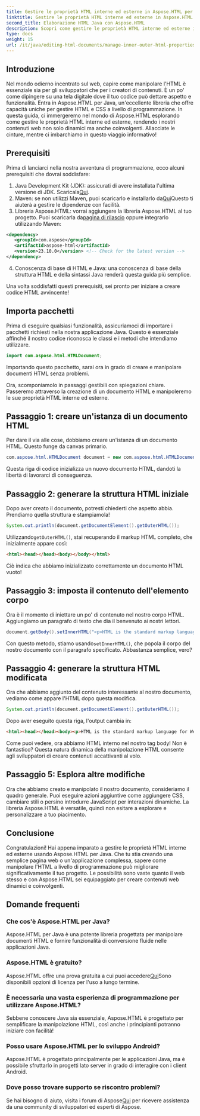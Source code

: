 ```yaml
---
title: Gestire le proprietà HTML interne ed esterne in Aspose.HTML per Java
linktitle: Gestire le proprietà HTML interne ed esterne in Aspose.HTML per Java
second_title: Elaborazione HTML Java con Aspose.HTML
description: Scopri come gestire le proprietà HTML interne ed esterne in Aspose.HTML per Java con questa guida dettagliata, perfetta per sviluppatori web e creatori di contenuti.
type: docs
weight: 15
url: /it/java/editing-html-documents/manage-inner-outer-html-properties/
---
```

## Introduzione
Nel mondo odierno incentrato sul web, capire come manipolare l'HTML è essenziale sia per gli sviluppatori che per i creatori di contenuti. È un po' come dipingere su una tela digitale dove il tuo codice può dettare aspetto e funzionalità. Entra in Aspose.HTML per Java, un'eccellente libreria che offre capacità uniche per gestire HTML e CSS a livello di programmazione. In questa guida, ci immergeremo nel mondo di Aspose.HTML esplorando come gestire le proprietà HTML interne ed esterne, rendendo i nostri contenuti web non solo dinamici ma anche coinvolgenti. Allacciate le cinture, mentre ci imbarchiamo in questo viaggio informativo!

## Prerequisiti

Prima di lanciarci nella nostra avventura di programmazione, ecco alcuni prerequisiti che dovrai soddisfare:

1.  Java Development Kit (JDK): assicurati di avere installata l'ultima versione di JDK. Scaricala[Qui](https://www.oracle.com/java/technologies/javase-jdk11-downloads.html).
2.  Maven: se non utilizzi Maven, puoi scaricarlo e installarlo da[Qui](https://maven.apache.org/download.cgi)Questo ti aiuterà a gestire le dipendenze con facilità.
3.  Libreria Aspose.HTML: vorrai aggiungere la libreria Aspose.HTML al tuo progetto. Puoi scaricarla da[pagina di rilascio](https://releases.aspose.com/html/java/) oppure integrarlo utilizzando Maven:
```xml
<dependency>
   <groupId>com.aspose</groupId>
   <artifactId>aspose-html</artifactId>
   <version>23.10.0</version> <!-- Check for the latest version -->
</dependency>
```
4. Conoscenza di base di HTML e Java: una conoscenza di base della struttura HTML e della sintassi Java renderà questa guida più semplice.

Una volta soddisfatti questi prerequisiti, sei pronto per iniziare a creare codice HTML avvincente!

## Importa pacchetti

Prima di eseguire qualsiasi funzionalità, assicuriamoci di importare i pacchetti richiesti nella nostra applicazione Java. Questo è essenziale affinché il nostro codice riconosca le classi e i metodi che intendiamo utilizzare.

```java
import com.aspose.html.HTMLDocument;
```

Importando questo pacchetto, sarai ora in grado di creare e manipolare documenti HTML senza problemi. 

Ora, scomponiamolo in passaggi gestibili con spiegazioni chiare. Passeremo attraverso la creazione di un documento HTML e manipoleremo le sue proprietà HTML interne ed esterne.

## Passaggio 1: creare un'istanza di un documento HTML

Per dare il via alle cose, dobbiamo creare un'istanza di un documento HTML. Questo funge da canvas primario.

```java
com.aspose.html.HTMLDocument document = new com.aspose.html.HTMLDocument();
```

Questa riga di codice inizializza un nuovo documento HTML, dandoti la libertà di lavorarci di conseguenza.

## Passaggio 2: generare la struttura HTML iniziale

Dopo aver creato il documento, potresti chiederti che aspetto abbia. Prendiamo quella struttura e stampiamola!

```java
System.out.println(document.getDocumentElement().getOuterHTML());
```

 Utilizzando`getOuterHTML()`, stai recuperando il markup HTML completo, che inizialmente appare così: 
```html
<html><head></head><body></body></html>
```
Ciò indica che abbiamo inizializzato correttamente un documento HTML vuoto!

## Passaggio 3: imposta il contenuto dell'elemento corpo

Ora è il momento di iniettare un po' di contenuto nel nostro corpo HTML. Aggiungiamo un paragrafo di testo che dia il benvenuto ai nostri lettori.

```java
document.getBody().setInnerHTML("<p>HTML is the standard markup language for Web pages.</p>");
```

Con questo metodo, stiamo usando`setInnerHTML()`, che popola il corpo del nostro documento con il paragrafo specificato. Abbastanza semplice, vero?

## Passaggio 4: generare la struttura HTML modificata

Ora che abbiamo aggiunto del contenuto interessante al nostro documento, vediamo come appare l'HTML dopo questa modifica.

```java
System.out.println(document.getDocumentElement().getOuterHTML());
```

Dopo aver eseguito questa riga, l'output cambia in:
```html
<html><head></head><body><p>HTML is the standard markup language for Web pages.</p></body></html>
```
Come puoi vedere, ora abbiamo HTML interno nel nostro tag body! Non è fantastico? Questa natura dinamica della manipolazione HTML consente agli sviluppatori di creare contenuti accattivanti al volo.

## Passaggio 5: Esplora altre modifiche

Ora che abbiamo creato e manipolato il nostro documento, consideriamo il quadro generale. Puoi eseguire azioni aggiuntive come aggiungere CSS, cambiare stili o persino introdurre JavaScript per interazioni dinamiche. La libreria Aspose.HTML è versatile, quindi non esitare a esplorare e personalizzare a tuo piacimento.

## Conclusione

Congratulazioni! Hai appena imparato a gestire le proprietà HTML interne ed esterne usando Aspose.HTML per Java. Che tu stia creando una semplice pagina web o un'applicazione complessa, sapere come manipolare l'HTML a livello di programmazione può migliorare significativamente il tuo progetto. Le possibilità sono vaste quanto il web stesso e con Aspose.HTML sei equipaggiato per creare contenuti web dinamici e coinvolgenti.

## Domande frequenti

### Che cos'è Aspose.HTML per Java?  
Aspose.HTML per Java è una potente libreria progettata per manipolare documenti HTML e fornire funzionalità di conversione fluide nelle applicazioni Java.

### Aspose.HTML è gratuito?  
 Aspose.HTML offre una prova gratuita a cui puoi accedere[Qui](https://releases.aspose.com/)Sono disponibili opzioni di licenza per l'uso a lungo termine.

### È necessaria una vasta esperienza di programmazione per utilizzare Aspose.HTML?  
Sebbene conoscere Java sia essenziale, Aspose.HTML è progettato per semplificare la manipolazione HTML, così anche i principianti potranno iniziare con facilità!

### Posso usare Aspose.HTML per lo sviluppo Android?  
Aspose.HTML è progettato principalmente per le applicazioni Java, ma è possibile sfruttarlo in progetti lato server in grado di interagire con i client Android.

### Dove posso trovare supporto se riscontro problemi?  
 Se hai bisogno di aiuto, visita i forum di Aspose[Qui](https://forum.aspose.com/c/html/29) per ricevere assistenza da una community di sviluppatori ed esperti di Aspose.
